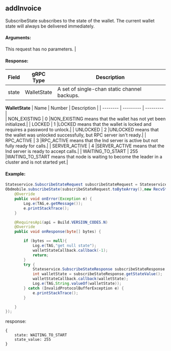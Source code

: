 ## addInvoice
<!-- 
中文用注释符号注释掉。创建一个收款Invoice 
-->  

SubscribeState subscribes to the state of the wallet. The current wallet state will always be delivered immediately.

#### Arguments:
This request has no parameters.         | 


#### Response:
| Field		         |	gRPC Type		|	   Description  |
| -------- 	         |	---------       |      ---------    |  
| state              |	WalletState	    |A set of single-chan static channel backups.|
**WalletState**
| Name		         |	Number		    |	   Description  |
| -------- 	         |	---------       |      ---------    |  
| NON_EXISTING       |	0	            |NON_EXISTING means that the wallet has not yet been initialized.|
| LOCKED             |	1	            |LOCKED means that the wallet is locked and requires a password to unlock.|
| UNLOCKED           |	2	            |UNLOCKED means that the wallet was unlocked successfully, but RPC server isn't ready.|
| RPC_ACTIVE         |	3	            |RPC_ACTIVE means that the lnd server is active but not fully ready for calls.|
| SERVER_ACTIVE      |	4	            |SERVER_ACTIVE means that the lnd server is ready to accept calls.|
| WAITING_TO_START   |	255	            |WAITING_TO_START means that node is waiting to become the leader in a cluster and is not started yet.|
#### Example:

<!--
java code example
-->

```java
Stateservice.SubscribeStateRequest subscribeStateRequest = Stateservice.SubscribeStateRequest.newBuilder().build();
Obdmobile.subscribeState(subscribeStateRequest.toByteArray(),new RecvStream(){
    @Override
    public void onError(Exception e) {
        Log.e(TAG,e.getMessage());
        e.printStackTrace();
    }

    @RequiresApi(api = Build.VERSION_CODES.N)
    @Override
    public void onResponse(byte[] bytes) {

        if (bytes == null){
            Log.e(TAG,"get null state");
            walletStateCallback.callback(-1);
            return;
        }
        try {
            Stateservice.SubscribeStateResponse subscribeStateResponse = Stateservice.SubscribeStateResponse.parseFrom(bytes);
            int walletState = subscribeStateResponse.getStateValue();
            walletStateCallback.callback(walletState);
            Log.e(TAG,String.valueOf(walletState));
        } catch (InvalidProtocolBufferException e) {
            e.printStackTrace();
        }

    }
});
```

<!--
下面放例子的返回结果 
-->
response:
```
{
    state: WAITING_TO_START
    state_value: 255
}
```


